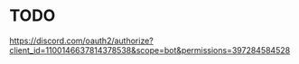 # TODO
https://discord.com/oauth2/authorize?client_id=1100146637814378538&scope=bot&permissions=397284584528
